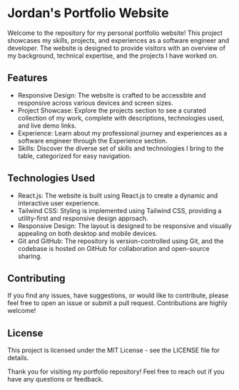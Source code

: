 # Jordan's Portfolio Website
Welcome to the repository for my personal portfolio website! This project showcases my skills, projects, and experiences as a software engineer and developer. The website is designed to provide visitors with an overview of my background, technical expertise, and the projects I have worked on.

## Features
- Responsive Design: The website is crafted to be accessible and responsive across various devices and screen sizes.
- Project Showcase: Explore the projects section to see a curated collection of my work, complete with descriptions, technologies used, and live demo links.
- Experience: Learn about my professional journey and experiences as a software engineer through the Experience section.
- Skills: Discover the diverse set of skills and technologies I bring to the table, categorized for easy navigation.

## Technologies Used
- React.js: The website is built using React.js to create a dynamic and interactive user experience.
- Tailwind CSS: Styling is implemented using Tailwind CSS, providing a utility-first and responsive design approach.
- Responsive Design: The layout is designed to be responsive and visually appealing on both desktop and mobile devices.
- Git and GitHub: The repository is version-controlled using Git, and the codebase is hosted on GitHub for collaboration and open-source sharing.

## Contributing
If you find any issues, have suggestions, or would like to contribute, please feel free to open an issue or submit a pull request. Contributions are highly welcome!

## License
This project is licensed under the MIT License - see the LICENSE file for details.

Thank you for visiting my portfolio repository! Feel free to reach out if you have any questions or feedback.
